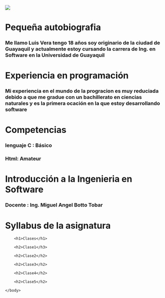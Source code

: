 <html>
    <head>
        <title>Luis Alberto Vera Garcia </title> 
    </head>
    <img src="Descargas/LuisVera.jpg"/>
    <body>
        <h1>Pequeña autobiografia</h1>
        <h3>Me llamo Luis Vera tengo 18 años soy originario de la ciudad de Guayaquil y actualmente estoy cursando la carrera de Ing. en Software en la Universidad de Guayaquil</h3>
        <h1>Experiencia en programación</h1>
        <h3>Mi experiencia en el mundo de la progracion es muy reduciada debido a que me gradue con un bachillerato en ciencias naturales y es la primera ocación en la que estoy desarrollando software</h3>
        <h1>Competencias</h1>
        <h3>lenguaje C : Básico </h3>
        <h3>Html: Amateur </h3>
        <h1>Introducción a la Ingenieria en Software </h1>
        <h3>Docente : Ing. Miguel Angel Botto Tobar</h3>
        <h1>Syllabus de la asignatura</h1>

        <h1>Clases</h1>
        
        <h2>Clase1</h3>

        <h2>Clase2</h2>

        <h2>Clase3</h2>

        <h2>Clase4</h2>

        <h2>Clase5</h2>

    </body>
</html> 
